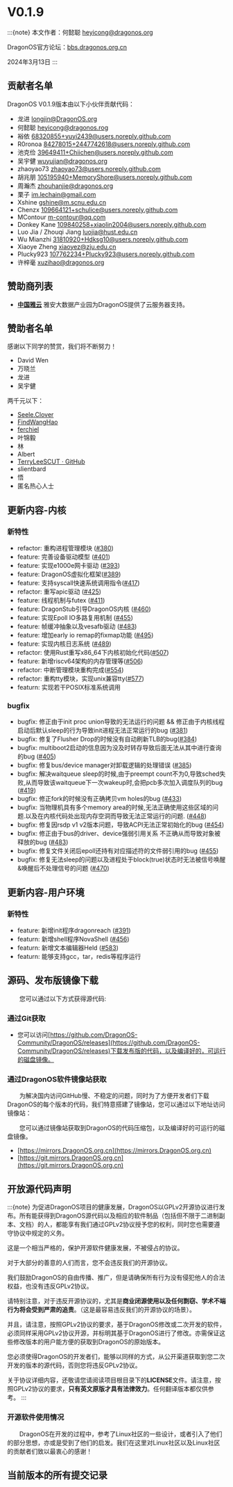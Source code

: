 # V0.1.9

:::{note}
本文作者：何懿聪 <heyicong@dragonos.org>

DragonOS官方论坛：[bbs.dragonos.org.cn](https://bbs.dragonos.org.cn)

2024年3月13日
:::

## 贡献者名单

DragonOS V0.1.9版本由以下小伙伴贡献代码：

- 龙进 <longjin@DragonOS.org>
- 何懿聪 <heyicong@dragonos.rog>
- 裕依 <68320855+yuyi2439@users.noreply.github.com>
- R0ronoa <84278015+2447742618@users.noreply.github.com>
- 池克俭 <39649411+Chiichen@users.noreply.github.com>
- 吴宇健 <wuyujian@dragonos.org>
- zhaoyao73 <zhaoyao73@users.noreply.github.com>
- 胡兆朋 <105195940+MemoryShore@users.noreply.github.com>
- 周瀚杰 <zhouhanjie@dragonos.org>
- 栗子 <im.lechain@gmail.com>
- Xshine <gshine@m.scnu.edu.cn>
- Chenzx <109664121+schulice@users.noreply.github.com>
- MContour <m-contour@qq.com>
- Donkey Kane <109840258+xiaolin2004@users.noreply.github.com>
- Luo Jia / Zhouqi Jiang <luojia@hust.edu.cn>
- Wu Mianzhi <31810920+Hdksg10@users.noreply.github.com>
- Xiaoye Zheng <xiaoyez@zju.edu.cn>
- Plucky923 <107762234+Plucky923@users.noreply.github.com>
- 许梓毫 <xuzihao@dragonos.org>

## 赞助商列表

- **[中国雅云](https://yacloud.net)** 雅安大数据产业园为DragonOS提供了云服务器支持。


## 赞助者名单

感谢以下同学的赞赏，我们将不断努力！


- David Wen
- 万晓兰
- 龙进
- 吴宇健


两千元以下：

- [Seele.Clover](https://github.com/seeleclover)
- [FindWangHao](https://github.com/FindWangHao)
- [ferchiel](https://github.com/ferchiel)
- 叶锦毅
- 林
- Albert
- [TerryLeeSCUT · GitHub](https://github.com/TerryLeeSCUT)
- slientbard
- 悟
- 匿名热心人士

## 更新内容-内核

### 新特性

- refactor: 重构进程管理模块 ([#380](https://github.com/DragonOS-Community/DragonOS/pull/380))
- feature: 完善设备驱动模型 ([#401](https://github.com/DragonOS-Community/DragonOS/pull/401))
- feature: 实现e1000e网卡驱动 ([#393](https://github.com/DragonOS-Community/DragonOS/pull/393))
- feature: DragonOS虚拟化框架([#389](https://github.com/DragonOS-Community/DragonOS/pull/389))
- feature: 支持syscall快速系统调用指令([#417](https://github.com/DragonOS-Community/DragonOS/pull/417))
- refactor: 重写apic驱动 ([#425](https://github.com/DragonOS-Community/DragonOS/pull/425))
- feature: 线程机制与futex ([#411](https://github.com/DragonOS-Community/DragonOS/pull/411))
- feature: DragonStub引导DragonOS内核 ([#460](https://github.com/DragonOS-Community/DragonOS/pull/460))
- feature: 实现Epoll IO多路复用机制 ([#455](https://github.com/DragonOS-Community/DragonOS/pull/455))
- feature: 帧缓冲抽象以及vesafb驱动 ([#483](https://github.com/DragonOS-Community/DragonOS/pull/483))
- feature: 增加early io remap的fixmap功能 ([#495](https://github.com/DragonOS-Community/DragonOS/pull/495))
- feature: 实现内核日志系统 ([#489](https://github.com/DragonOS-Community/DragonOS/pull/489))
- refactor: 使用Rust重写x86_64下内核初始化代码([#507](https://github.com/DragonOS-Community/DragonOS/pull/507))
- feature: 新增riscv64架构的内存管理等([#506](https://github.com/DragonOS-Community/DragonOS/pull/506))
- refactor: 中断管理模块重构完成([#554](https://github.com/DragonOS-Community/DragonOS/pull/554))
- refactor: 重构tty模块，实现unix兼容tty([#577](https://github.com/DragonOS-Community/DragonOS/pull/577))
- featurn: 实现若干POSIX标准系统调用

### bugfix

- bugfix: 修正由于init proc union导致的无法运行的问题 && 修正由于内核线程启动后默认sleep的行为导致init进程无法正常运行的bug ([#381](https://github.com/DragonOS-Community/DragonOS/pull/381))
- bugfix: 修复了Flusher Drop的时候没有自动刷新TLB的bug([#384](https://github.com/DragonOS-Community/DragonOS/pull/384))
- bugfix: multiboot2启动的信息因为没及时转存导致后面无法从其中进行查询的bug ([#405](https://github.com/DragonOS-Community/DragonOS/pull/405))
- bugfix: 修复bus/device manager对卸载逻辑的处理错误 ([#385](https://github.com/DragonOS-Community/DragonOS/pull/385))
- bugfix: 解决waitqueue sleep的时候,由于preempt count不为0,导致sched失败,从而导致该waitqueue下一次wakeup时,会把pcb多次加入调度队列的bug ([#419](https://github.com/DragonOS-Community/DragonOS/pull/419))
- bugfix: 修正fork的时候没有正确拷贝vm holes的bug ([#433](https://github.com/DragonOS-Community/DragonOS/pull/433))
- bugfix: 当物理机具有多个memory area的时候,无法正确使用这些区域的问题.以及在内核代码处出现内存空洞而导致无法正常运行的问题. ([#448](https://github.com/DragonOS-Community/DragonOS/pull/448))
- bugfix: 修复因rsdp v1 v2版本问题，导致ACPI无法正常初始化的bug ([#454](https://github.com/DragonOS-Community/DragonOS/pull/454))
- bugfix: 修正由于bus的driver、device强弱引用关系 不正确从而导致对象被释放的bug ([#483](https://github.com/DragonOS-Community/DragonOS/pull/483))
- bugfix: 修复文件关闭后epoll还持有对应描述符的文件弱引用的bug ([#455](https://github.com/DragonOS-Community/DragonOS/pull/455))
- bugfix: 修复无法sleep的问题以及进程处于block(true)状态时无法被信号唤醒&唤醒后不处理信号的问题 ([#470](https://github.com/DragonOS-Community/DragonOS/pull/470))

## 更新内容-用户环境

### 新特性

- feature: 新增init程序dragonreach ([#391](https://github.com/DragonOS-Community/DragonOS/pull/391))
- featurn: 新增shell程序NovaShell ([#456](https://github.com/DragonOS-Community/DragonOS/pull/456))
- featurn: 新增文本编辑器Held ([#583](https://github.com/DragonOS-Community/DragonOS/pull/583))
- featurn: 能够支持gcc，tar，redis等程序运行

## 源码、发布版镜像下载

&emsp;&emsp;您可以通过以下方式获得源代码:

### 通过Git获取

- 您可以访问[https://github.com/DragonOS-Community/DragonOS/releases](https://github.com/DragonOS-Community/DragonOS/releases)下载发布版的代码，以及编译好的，可运行的磁盘镜像。

### 通过DragonOS软件镜像站获取

&emsp;&emsp;为解决国内访问GitHub慢、不稳定的问题，同时为了方便开发者们下载DragonOS的每个版本的代码，我们特意搭建了镜像站，您可以通过以下地址访问镜像站：

&emsp;&emsp;您可以通过镜像站获取到DragonOS的代码压缩包，以及编译好的可运行的磁盘镜像。

- [https://mirrors.DragonOS.org.cn](https://mirrors.DragonOS.org.cn)
- [https://git.mirrors.DragonOS.org.cn](https://git.mirrors.DragonOS.org.cn)

## 开放源代码声明

:::{note}
为促进DragonOS项目的健康发展，DragonOS以GPLv2开源协议进行发布。所有能获得到DragonOS源代码以及相应的软件制品（包括但不限于二进制副本、文档）的人，都能享有我们通过GPLv2协议授予您的权利，同时您也需要遵守协议中规定的义务。

这是一个相当严格的，保护开源软件健康发展，不被侵占的协议。

对于大部分的善意的人们而言，您不会违反我们的开源协议。

我们鼓励DragonOS的自由传播、推广，但是请确保所有行为没有侵犯他人的合法权益，也没有违反GPLv2协议。

请特别注意，对于违反开源协议的，尤其是**商业闭源使用以及任何剽窃、学术不端行为将会受到严肃的追责**。（这是最容易违反我们的开源协议的场景）。

并且，请注意，按照GPLv2协议的要求，基于DragonOS修改或二次开发的软件，必须同样采用GPLv2协议开源，并标明其基于DragonOS进行了修改。亦需保证这些修改版本的用户能方便的获取到DragonOS的原始版本。

您必须使得DragonOS的开发者们，能够以同样的方式，从公开渠道获取到您二次开发的版本的源代码，否则您将违反GPLv2协议。

关于协议详细内容，还敬请您请阅读项目根目录下的**LICENSE**文件。请注意，按照GPLv2协议的要求，**只有英文原版才具有法律效力**。任何翻译版本都仅供参考。
:::

### 开源软件使用情况

&emsp;&emsp;DragonOS在开发的过程中，参考了Linux社区的一些设计，或者引入了他们的部分思想，亦或是受到了他们的启发。我们在这里对Linux社区以及Linux社区的贡献者们致以最衷心的感谢！

## 当前版本的所有提交记录
